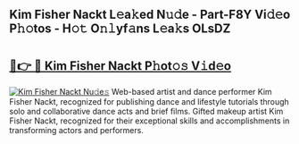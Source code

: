 ## Kim Fisher Nackt L𝚎a𝚔ed N𝚞𝚍e - Part-F8Y Vi𝚍𝚎o P𝚑𝚘tos - H𝚘𝚝 O𝚗𝚕yf𝚊ns L𝚎a𝚔s OLsDZ

# <h2><a href="http://kfcl7x.oniu.top/?m=Kim+Fisher+Nackt">🔗👉 🔴 Kim Fisher Nackt P𝚑ot𝚘𝚜 V𝚒d𝚎o</a></h2>

[![Kim Fisher Nackt Nu𝚍e𝚜](https://i.imgur.com/0qMVB7G.gif)](http://kfcl7x.oniu.top/?m=Kim+Fisher+Nackt)
Web-based artist and dance performer Kim Fisher Nackt, recognized for publishing dance and lifestyle tutorials through solo and collaborative dance acts and brief films. Gifted makeup artist Kim Fisher Nackt, recognized for their exceptional skills and accomplishments in transforming actors and performers.  
